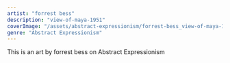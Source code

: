 ```yaml
---
artist: "forrest bess"
description: "view-of-maya-1951"
coverImage: "/assets/abstract-expressionism/forrest-bess_view-of-maya-1951.jpg"
genre: "Abstract Expressionism"
---
```

This is an art by forrest bess on Abstract Expressionism

